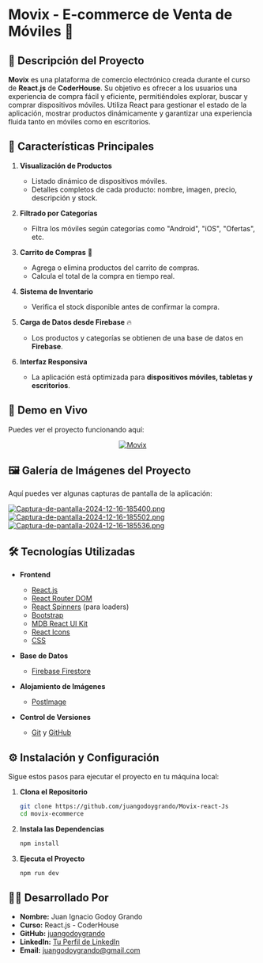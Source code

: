 # **Movix - E-commerce de Venta de Móviles** 📱

## 🚀 **Descripción del Proyecto**

**Movix** es una plataforma de comercio electrónico creada durante el curso de **React.js** de **CoderHouse**. Su objetivo es ofrecer a los usuarios una experiencia de compra fácil y eficiente, permitiéndoles explorar, buscar y comprar dispositivos móviles. Utiliza React para gestionar el estado de la aplicación, mostrar productos dinámicamente y garantizar una experiencia fluida tanto en móviles como en escritorios.


## 🎯 **Características Principales**

1. **Visualización de Productos**  
   - Listado dinámico de dispositivos móviles.  
   - Detalles completos de cada producto: nombre, imagen, precio, descripción y stock.

2. **Filtrado por Categorías**  
   - Filtra los móviles según categorías como "Android", "iOS", "Ofertas", etc.

3. **Carrito de Compras** 🛒  
   - Agrega o elimina productos del carrito de compras.  
   - Calcula el total de la compra en tiempo real.  

4. **Sistema de Inventario**  
   - Verifica el stock disponible antes de confirmar la compra.

5. **Carga de Datos desde Firebase** 🔥  
   - Los productos y categorías se obtienen de una base de datos en **Firebase**.

6. **Interfaz Responsiva**  
   - La aplicación está optimizada para **dispositivos móviles, tabletas y escritorios**.


## 🚀 **Demo en Vivo**

Puedes ver el proyecto funcionando aquí:  

<div align="center">
  <a href="https://movix-react-js-nu.vercel.app/">
    <img src="https://img.shields.io/badge/Movix-FF0000?style=for-the-badge&logo=vercel&logoColor=white" alt="Movix">
  </a>
</div>



## 🖼️ **Galería de Imágenes del Proyecto**

Aquí puedes ver algunas capturas de pantalla de la aplicación:

[![Captura-de-pantalla-2024-12-16-185400.png](https://i.postimg.cc/132fmMyN/Captura-de-pantalla-2024-12-16-185400.png)](https://postimg.cc/qNckQshk)
[![Captura-de-pantalla-2024-12-16-185502.png](https://i.postimg.cc/c4Dvj0jh/Captura-de-pantalla-2024-12-16-185502.png)](https://postimg.cc/56C9QdfQ)
[![Captura-de-pantalla-2024-12-16-185536.png](https://i.postimg.cc/4xmYRjRg/Captura-de-pantalla-2024-12-16-185536.png)](https://postimg.cc/QFZ8p4M4)

## 🛠️ **Tecnologías Utilizadas**

- **Frontend**  
  - [React.js](https://react.dev/)  
  - [React Router DOM](https://reactrouter.com/en/main)  
  - [React Spinners](https://www.npmjs.com/package/react-spinners) (para loaders)  
  - [Bootstrap](https://getbootstrap.com/)  
  - [MDB React UI Kit](https://mdbootstrap.com/docs/b5/react/)  
  - [React Icons](https://react-icons.github.io/react-icons/)  
  - [CSS](https://developer.mozilla.org/es/docs/Web/CSS)  

- **Base de Datos**  
  - [Firebase Firestore](https://firebase.google.com/docs/firestore)  

- **Alojamiento de Imágenes**  
  - [PostImage](https://postimages.org/)  

- **Control de Versiones**  
  - [Git](https://git-scm.com/) y [GitHub](https://github.com/)



## ⚙️ Instalación y Configuración

Sigue estos pasos para ejecutar el proyecto en tu máquina local:

1. **Clona el Repositorio**
   ```bash
   git clone https://github.com/juangodoygrando/Movix-react-Js
   cd movix-ecommerce
   ```

2. **Instala las Dependencias**
   ```bash
   npm install
   ```

3. **Ejecuta el Proyecto**
   ```bash
   npm run dev
   ```


## 👨‍💻 **Desarrollado Por**

- **Nombre:** Juan Ignacio Godoy Grando  
- **Curso:** React.js - CoderHouse  
- **GitHub:** [juangodoygrando](https://github.com/juangodoygrando)  
- **LinkedIn:** [Tu Perfil de LinkedIn](www.linkedin.com/in/juanignacio-godoygrando)  
- **Email:** [juangodoygrando@gmail.com](mailto:juangodoygrando@gmail.com)